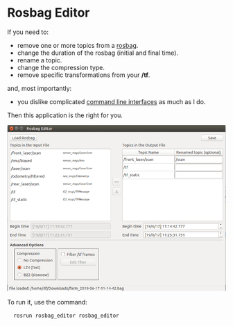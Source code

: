 # Rosbag Editor

If you need to:

- remove one or more topics from a [rosbag](http://wiki.ros.org/rosbag).
- change the duration of the rosbag (initial and final time).
- rename a topic.
- change the compression type.
- remove specific transformations from your **/tf**.

and, most importantly:

- you dislike complicated [command line interfaces](http://wiki.ros.org/rosbag/Commandline#filter) as much as I do.

Then this application is the right for you.

![rosbag_editor](rosbag_editor.png)

To run it, use the command:

      rosrun rosbag_editor rosbag_editor




